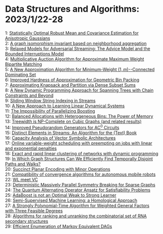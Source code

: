 # Data Structures and Algorithms: 2023/1/22-28  
1: [Statistically Optimal Robust Mean and Covariance Estimation for  Anisotropic Gaussians](https://doi.org/10.48550/arXiv.2301.09024)  
2: [A graph isomorphism invariant based on neighborhood aggregation](https://doi.org/10.48550/arXiv.2301.09187)  
3: [Relaxed Models for Adversarial Streaming: The Advice Model and the  Bounded Interruptions Model](https://doi.org/10.48550/arXiv.2301.09203)  
4: [Multiplicative Auction Algorithm for Approximate Maximum Weight  Bipartite Matching](https://doi.org/10.48550/arXiv.2301.09217)  
5: [A New Approximation Algorithm for Minimum-Weight $(1,m)$--Connected  Dominating Set](https://doi.org/10.48550/arXiv.2301.09247)  
6: [Improved Hardness of Approximation for Geometric Bin Packing](https://doi.org/10.48550/arXiv.2301.09272)  
7: [Approximating Knapsack and Partition via Dense Subset Sums](https://doi.org/10.48550/arXiv.2301.09333)  
8: [A New Dynamic Programming Approach for Spanning Trees with Chain  Constraints and Beyond](https://doi.org/10.48550/arXiv.2301.09340)  
9: [Sliding Window String Indexing in Streams](https://doi.org/10.48550/arXiv.2301.09477)  
10: [A New Approach to Learning Linear Dynamical Systems](https://doi.org/10.48550/arXiv.2301.09519)  
11: [The Impossibility of Parallelizing Boosting](https://doi.org/10.48550/arXiv.2301.09627)  
12: [Balanced Allocations with Heterogeneous Bins: The Power of Memory](https://doi.org/10.48550/arXiv.2301.09810)  
13: [Treewidth is NP-Complete on Cubic Graphs (and related results)](https://doi.org/10.48550/arXiv.2301.10031)  
14: [Improved Pseudorandom Generators for $\mathsf{AC}^0$ Circuits](https://doi.org/10.48550/arXiv.2301.10102)  
15: [Distinct Elements in Streams: An Algorithm for the (Text) Book](https://doi.org/10.48550/arXiv.2301.10191)  
16: [Capacity Analysis of Vector Symbolic Architectures](https://doi.org/10.48550/arXiv.2301.10352)  
17: [Online variable-weight scheduling with preempting on jobs with linear  and exponential penalties](https://doi.org/10.48550/arXiv.2301.10377)  
18: [Exact and rapid linear clustering of networks with dynamic programming](https://doi.org/10.48550/arXiv.2301.10403)  
19: [In Which Graph Structures Can We Efficiently Find Temporally Disjoint  Paths and Walks?](https://doi.org/10.48550/arXiv.2301.10503)  
20: [Succinct Planar Encoding with Minor Operations](https://doi.org/10.48550/arXiv.2301.10564)  
21: [Compatibility of convergence algorithms for autonomous mobile robots](https://doi.org/10.48550/arXiv.2301.10949)  
22: [WL meet VC](https://doi.org/10.48550/arXiv.2301.11039)  
23: [Deterministic Massively Parallel Symmetry Breaking for Sparse Graphs](https://doi.org/10.48550/arXiv.2301.11205)  
24: [The Quantum Alternating Operator Ansatz for Satisfiability Problems](https://doi.org/10.48550/arXiv.2301.11292)  
25: [AdaBoost is not an Optimal Weak to Strong Learner](https://doi.org/10.48550/arXiv.2301.11571)  
26: [Semi-Supervised Machine Learning: a Homological Approach](https://doi.org/10.48550/arXiv.2301.11658)  
27: [A Strongly Polynomial-Time Algorithm for Weighted General Factors with  Three Feasible Degrees](https://doi.org/10.48550/arXiv.2301.11761)  
28: [Algorithms for ranking and unranking the combinatorial set of RNA  secondary structures](https://doi.org/10.48550/arXiv.2301.11890)  
29: [Efficient Enumeration of Markov Equivalent DAGs](https://doi.org/10.48550/arXiv.2301.12212)  